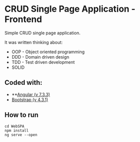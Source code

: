 # CRUD Single Page Application - Frontend

Simple CRUD single page application.

It was written thinking about:
 - OOP - Object oriented programming
 - DDD - Domain driven design
 - TDD - Test driven development
 - SOLID
 
## Coded with:
 * **[Angular (v 7.3.3)](https://angular.io/)
 * [Bootstrap (v 4.3.1)](http://getbootstrap.com/)
 
## How to run
```
cd WebSPA
npm install
ng serve --open
```
